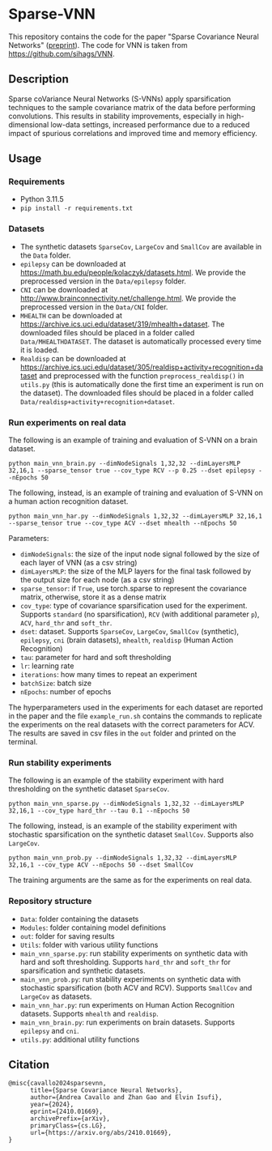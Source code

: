 # Sparse-VNN

This repository contains the code for the paper "Sparse Covariance Neural Networks" ([preprint](https://arxiv.org/abs/2410.01669)). The code for VNN is taken from https://github.com/sihags/VNN.

## Description

Sparse coVariance Neural Networks (S-VNNs) apply sparsification techniques to the sample covariance matrix of the data before performing convolutions. This results in stability improvements, especially in high-dimensional low-data settings, increased performance due to a reduced impact of spurious correlations and improved time and memory efficiency.   

## Usage

### Requirements

- Python 3.11.5
- `pip install -r requirements.txt`

### Datasets

- The synthetic datasets `SparseCov`, `LargeCov` and `SmallCov` are available in the `Data` folder.
- `epilepsy` can be downloaded at https://math.bu.edu/people/kolaczyk/datasets.html. We provide the preprocessed version in the `Data/epilepsy` folder.
- `CNI` can be downloaded at http://www.brainconnectivity.net/challenge.html. We provide the preprocessed version in the `Data/CNI` folder. 
- `MHEALTH` can be downloaded at https://archive.ics.uci.edu/dataset/319/mhealth+dataset. The downloaded files should be placed in a folder called `Data/MHEALTHDATASET`. The dataset is automatically processed every time it is loaded.
- `Realdisp` can be downloaded at https://archive.ics.uci.edu/dataset/305/realdisp+activity+recognition+dataset and preprocessed with the function `preprocess_realdisp()` in `utils.py` (this is automatically done the first time an experiment is run on the dataset). The downloaded files should be placed in a folder called `Data/realdisp+activity+recognition+dataset`.


### Run experiments on real data

The following is an example of training and evaluation of S-VNN on a brain dataset.

```
python main_vnn_brain.py --dimNodeSignals 1,32,32 --dimLayersMLP 32,16,1 --sparse_tensor true --cov_type RCV --p 0.25 --dset epilepsy --nEpochs 50
```

The following, instead, is an example of training and evaluation of S-VNN on a human action recognition dataset.

```
python main_vnn_har.py --dimNodeSignals 1,32,32 --dimLayersMLP 32,16,1 --sparse_tensor true --cov_type ACV --dset mhealth --nEpochs 50
```


Parameters:
- `dimNodeSignals`: the size of the input node signal followed by the size of each layer of VNN (as a csv string)
- `dimLayersMLP`: the size of the MLP layers for the final task followed by the output size for each node (as a csv string)
- `sparse_tensor`: if `True`, use torch.sparse to represent the covariance matrix, otherwise, store it as a dense matrix
- `cov_type`: type of covariance sparsification used for the experiment. Supports `standard` (no sparsification), `RCV` (with additional parameter `p`), `ACV`, `hard_thr` and `soft_thr`.
- `dset`: dataset. Supports `SparseCov`, `LargeCov`, `SmallCov` (synthetic), `epilepsy`, `cni` (brain datasets), `mhealth`, `realdisp` (Human Action Recognition)
- `tau`: parameter for hard and soft thresholding
- `lr`: learning rate
- `iterations`: how many times to repeat an experiment
- `batchSize`: batch size
- `nEpochs`: number of epochs


The hyperparameters used in the experiments for each dataset are reported in the paper and the file `example_run.sh` contains the commands to replicate the experiments on the real datasets with the correct parameters for ACV. The results are saved in csv files in the `out` folder and printed on the terminal.


### Run stability experiments

The following is an example of the stability experiment with hard thresholding on the synthetic dataset `SparseCov`.

```
python main_vnn_sparse.py --dimNodeSignals 1,32,32 --dimLayersMLP 32,16,1 --cov_type hard_thr --tau 0.1 --nEpochs 50
```

The following, instead, is an example of the stability experiment with stochastic sparsification on the synthetic dataset `SmallCov`. Supports also `LargeCov`.

```
python main_vnn_prob.py --dimNodeSignals 1,32,32 --dimLayersMLP 32,16,1 --cov_type ACV --nEpochs 50 --dset SmallCov
```

The training arguments are the same as for the experiments on real data.


### Repository structure

- `Data`: folder containing the datasets
- `Modules`: folder containing model definitions 
- `out`: folder for saving results
- `Utils`: folder with various utility functions
- `main_vnn_sparse.py`: run stability experiments on synthetic data with hard and soft thresholding. Supports `hard_thr` and `soft_thr` for sparsification and synthetic datasets.
- `main_vnn_prob.py`: run stability experiments on synthetic data with stochastic sparsification (both ACV and RCV). Supports `SmallCov` and `LargeCov` as datasets.
- `main_vnn_har.py`: run experiments on Human Action Recognition datasets. Supports `mhealth` and `realdisp`.
- `main_vnn_brain.py`: run experiments on brain datasets. Supports `epilepsy` and `cni`.
- `utils.py`: additional utility functions


## Citation

```
@misc{cavallo2024sparsevnn,
      title={Sparse Covariance Neural Networks}, 
      author={Andrea Cavallo and Zhan Gao and Elvin Isufi},
      year={2024},
      eprint={2410.01669},
      archivePrefix={arXiv},
      primaryClass={cs.LG},
      url={https://arxiv.org/abs/2410.01669}, 
}
```